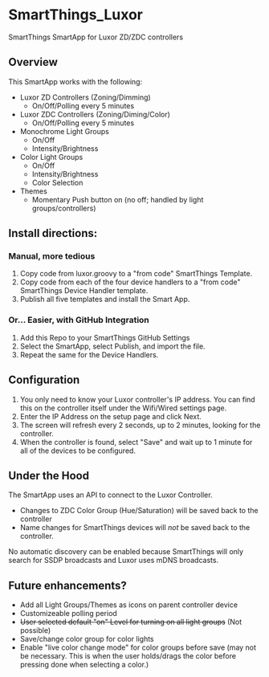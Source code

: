 # SmartThings_Luxor
SmartThings SmartApp for Luxor ZD/ZDC controllers

## Overview

This SmartApp works with the following:
* Luxor ZD Controllers (Zoning/Dimming)
    * On/Off/Polling every 5 minutes
* Luxor ZDC Controllers (Zoning/Diming/Color)
    * On/Off/Polling every 5 minutes
* Monochrome Light Groups
    * On/Off
    * Intensity/Brightness
* Color Light Groups
    * On/Off
    * Intensity/Brightness
    * Color Selection
* Themes
    * Momentary Push button on (no off; handled by light groups/controllers)

## Install directions:

### Manual, more tedious
1. Copy code from luxor.groovy to a "from code" SmartThings Template.
1. Copy code from each of the four device handlers to a "from code" SmartThings Device Handler template.
1. Publish all five templates and install the Smart App.

### Or... Easier, with GitHub Integration
1. Add this Repo to your SmartThings GitHub Settings
1. Select the SmartApp, select Publish, and import the file.
1. Repeat the same for the Device Handlers.

## Configuration

1. You only need to know your Luxor controller's IP address.  You can find this on the controller itself under the Wifi/Wired settings page.
1. Enter the IP Address on the setup page and click Next.
1. The screen will refresh every 2 seconds, up to 2 minutes, looking for the controller.
1. When the controller is found, select "Save" and wait up to 1 minute for all of the devices to be configured.

## Under the Hood

The SmartApp uses an API to connect to the Luxor Controller.  
* Changes to ZDC Color Group (Hue/Saturation) will be saved back to the controller
* Name changes for SmartThings devices will _not_ be saved back to the controller.

No automatic discovery can be enabled because SmartThings will only search for SSDP broadcasts and Luxor uses mDNS broadcasts.


## Future enhancements?
* Add all Light Groups/Themes as icons on parent controller device
* Customizeable polling period
* ~~User selected default "on" Level for turning on all light groups~~ (Not possible)
* Save/change color group for color lights
* Enable "live color change mode" for color groups before save (may not be necessary.  This is when the user holds/drags the color before pressing done when selecting a color.)